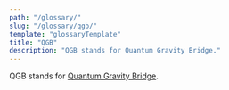 ```yaml
---
path: "/glossary/"
slug: "/glossary/qgb/"
template: "glossaryTemplate"
title: "QGB"
description: "QGB stands for Quantum Gravity Bridge."
---
```


QGB stands for [Quantum Gravity Bridge](https://blog.celestia.org/celestiums/).